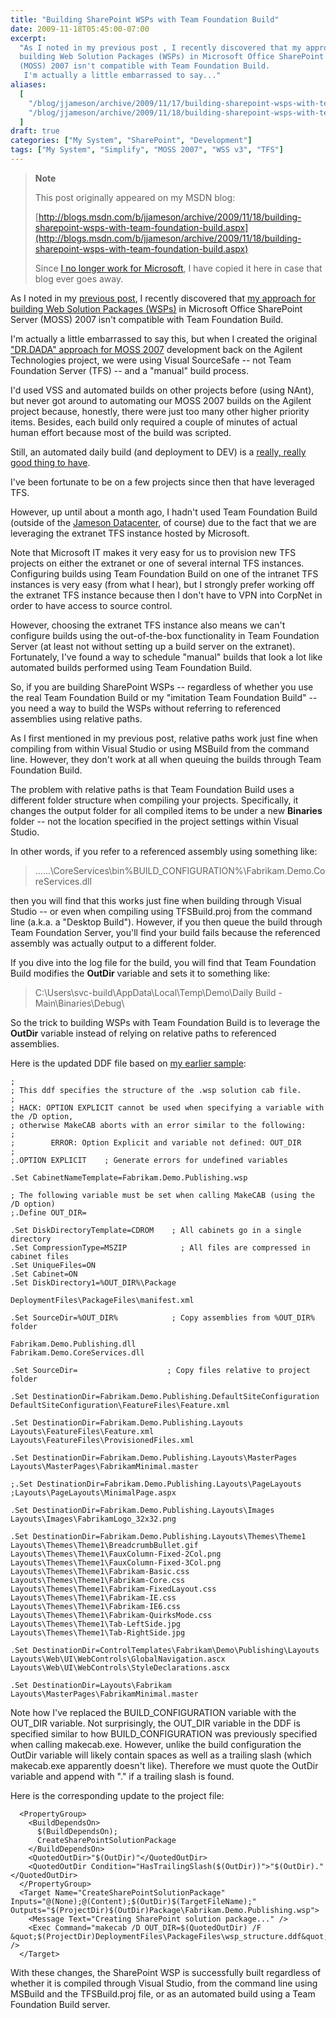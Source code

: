 ```yaml
---
title: "Building SharePoint WSPs with Team Foundation Build"
date: 2009-11-18T05:45:00-07:00
excerpt:
  "As I noted in my previous post , I recently discovered that my approach for
  building Web Solution Packages (WSPs) in Microsoft Office SharePoint Server
  (MOSS) 2007 isn't compatible with Team Foundation Build. 
   I'm actually a little embarrassed to say..."
aliases:
  [
    "/blog/jjameson/archive/2009/11/17/building-sharepoint-wsps-with-team-foundation-build.aspx",
    "/blog/jjameson/archive/2009/11/18/building-sharepoint-wsps-with-team-foundation-build.aspx",
  ]
draft: true
categories: ["My System", "SharePoint", "Development"]
tags: ["My System", "Simplify", "MOSS 2007", "WSS v3", "TFS"]
---
```


> **Note**
>
> This post originally appeared on my MSDN blog:
>
> [http://blogs.msdn.com/b/jjameson/archive/2009/11/18/building-sharepoint-wsps-with-team-foundation-build.aspx](http://blogs.msdn.com/b/jjameson/archive/2009/11/18/building-sharepoint-wsps-with-team-foundation-build.aspx)
>
> Since
> [I no longer work for Microsoft](/blog/jjameson/2011/09/02/last-day-with-microsoft),
> I have copied it here in case that blog ever goes away.

As I noted in my
[previous post](/blog/jjameson/2009/11/18/the-copy-local-bug-in-visual-studio),
I recently discovered that
[my approach for building Web Solution Packages (WSPs)](/blog/jjameson/2009/09/28/sample-walkthrough-of-the-dr-dada-approach-to-sharepoint)
in Microsoft Office SharePoint Server (MOSS) 2007 isn't compatible with Team
Foundation Build.

I'm actually a little embarrassed to say this, but when I created the original
["DR.DADA" approach for MOSS 2007](/blog/jjameson/2009/03/31/introducing-the-dr-dada-approach-to-sharepoint-development)
development back on the Agilent Technologies project, we were using Visual
SourceSafe -- not Team Foundation Server (TFS) -- and a "manual" build process.

I'd used VSS and automated builds on other projects before (using NAnt), but
never got around to automating our MOSS 2007 builds on the Agilent project
because, honestly, there were just too many other higher priority items.
Besides, each build only required a couple of minutes of actual human effort
because most of the build was scripted.

Still, an automated daily build (and deployment to DEV) is a
[really, really good thing to have](/blog/jjameson/2009/09/26/best-practices-for-scm-and-the-daily-build-process).

I've been fortunate to be on a few projects since then that have leveraged TFS.

However, up until about a month ago, I hadn't used Team Foundation Build
(outside of the
[Jameson Datacenter](/blog/jjameson/2009/09/14/the-jameson-datacenter), of
course) due to the fact that we are leveraging the extranet TFS instance hosted
by Microsoft.

Note that Microsoft IT makes it very easy for us to provision new TFS projects
on either the extranet or one of several internal TFS instances. Configuring
builds using Team Foundation Build on one of the intranet TFS instances is very
easy (from what I hear), but I strongly prefer working off the extranet TFS
instance because then I don't have to VPN into CorpNet in order to have access
to source control.

However, choosing the extranet TFS instance also means we can't configure builds
using the out-of-the-box functionality in Team Foundation Server (at least not
without setting up a build server on the extranet). Fortunately, I've found a
way to schedule "manual" builds that look a lot like automated builds performed
using Team Foundation Build.

So, if you are building SharePoint WSPs -- regardless of whether you use the
real Team Foundation Build or my "imitation Team Foundation Build" -- you need a
way to build the WSPs without referring to referenced assemblies using relative
paths.

As I first mentioned in my previous post, relative paths work just fine when
compiling from within Visual Studio or using MSBuild from the command line.
However, they don't work at all when queuing the builds through Team Foundation
Build.

The problem with relative paths is that Team Foundation Build uses a different
folder structure when compiling your projects. Specifically, it changes the
output folder for all compiled items to be under a new **Binaries** folder --
not the location specified in the project settings within Visual Studio.

In other words, if you refer to a referenced assembly using something like:

> ..\..\..\CoreServices\bin\%BUILD\_CONFIGURATION%\Fabrikam.Demo.CoreServices.dll

then you will find that this works just fine when building through Visual Studio
-- or even when compiling using TFSBuild.proj from the command line (a.k.a. a
"Desktop Build"). However, if you then queue the build through Team Foundation
Server, you'll find your build fails because the referenced assembly was
actually output to a different folder.

If you dive into the log file for the build, you will find that Team Foundation
Build modifies the **OutDir** variable and sets it to something like:

> C:\Users\svc-build\AppData\Local\Temp\Demo\Daily Build - Main\Binaries\Debug\

So the trick to building WSPs with Team Foundation Build is to leverage the
**OutDir** variable instead of relying on relative paths to referenced
assemblies.

Here is the updated DDF file based on
[my earlier sample](/blog/jjameson/2009/09/28/sample-walkthrough-of-the-dr-dada-approach-to-sharepoint):

```
;
; This ddf specifies the structure of the .wsp solution cab file.
;
; HACK: OPTION EXPLICIT cannot be used when specifying a variable with the /D option,
; otherwise MakeCAB aborts with an error similar to the following:
;
;        ERROR: Option Explicit and variable not defined: OUT_DIR
;
;.OPTION EXPLICIT    ; Generate errors for undefined variables

.Set CabinetNameTemplate=Fabrikam.Demo.Publishing.wsp

; The following variable must be set when calling MakeCAB (using the /D option)
;.Define OUT_DIR=

.Set DiskDirectoryTemplate=CDROM    ; All cabinets go in a single directory
.Set CompressionType=MSZIP            ; All files are compressed in cabinet files
.Set UniqueFiles=ON
.Set Cabinet=ON
.Set DiskDirectory1=%OUT_DIR%\Package

DeploymentFiles\PackageFiles\manifest.xml

.Set SourceDir=%OUT_DIR%            ; Copy assemblies from %OUT_DIR% folder

Fabrikam.Demo.Publishing.dll
Fabrikam.Demo.CoreServices.dll

.Set SourceDir=                    ; Copy files relative to project folder

.Set DestinationDir=Fabrikam.Demo.Publishing.DefaultSiteConfiguration
DefaultSiteConfiguration\FeatureFiles\Feature.xml

.Set DestinationDir=Fabrikam.Demo.Publishing.Layouts
Layouts\FeatureFiles\Feature.xml
Layouts\FeatureFiles\ProvisionedFiles.xml

.Set DestinationDir=Fabrikam.Demo.Publishing.Layouts\MasterPages
Layouts\MasterPages\FabrikamMinimal.master

;.Set DestinationDir=Fabrikam.Demo.Publishing.Layouts\PageLayouts
;Layouts\PageLayouts\MinimalPage.aspx

.Set DestinationDir=Fabrikam.Demo.Publishing.Layouts\Images
Layouts\Images\FabrikamLogo_32x32.png

.Set DestinationDir=Fabrikam.Demo.Publishing.Layouts\Themes\Theme1
Layouts\Themes\Theme1\BreadcrumbBullet.gif
Layouts\Themes\Theme1\FauxColumn-Fixed-2Col.png
Layouts\Themes\Theme1\FauxColumn-Fixed-3Col.png
Layouts\Themes\Theme1\Fabrikam-Basic.css
Layouts\Themes\Theme1\Fabrikam-Core.css
Layouts\Themes\Theme1\Fabrikam-FixedLayout.css
Layouts\Themes\Theme1\Fabrikam-IE.css
Layouts\Themes\Theme1\Fabrikam-IE6.css
Layouts\Themes\Theme1\Fabrikam-QuirksMode.css
Layouts\Themes\Theme1\Tab-LeftSide.jpg
Layouts\Themes\Theme1\Tab-RightSide.jpg

.Set DestinationDir=ControlTemplates\Fabrikam\Demo\Publishing\Layouts
Layouts\Web\UI\WebControls\GlobalNavigation.ascx
Layouts\Web\UI\WebControls\StyleDeclarations.ascx

.Set DestinationDir=Layouts\Fabrikam
Layouts\MasterPages\FabrikamMinimal.master
```

Note how I've replaced the BUILD\_CONFIGURATION variable with the OUT\_DIR
variable. Not surprisingly, the OUT\_DIR variable in the DDF is specified
similar to how BUILD\_CONFIGURATION was previously specified when calling
makecab.exe. However, unlike the build configuration the OutDir variable will
likely contain spaces as well as a trailing slash (which makecab.exe apparently
doesn't like). Therefore we must quote the OutDir variable and append with "."
if a trailing slash is found.

Here is the corresponding update to the project file:

```
  <PropertyGroup>
    <BuildDependsOn>
      $(BuildDependsOn);
      CreateSharePointSolutionPackage
    </BuildDependsOn>
    <QuotedOutDir>"$(OutDir)"</QuotedOutDir>
    <QuotedOutDir Condition="HasTrailingSlash($(OutDir))">"$(OutDir)."</QuotedOutDir>
  </PropertyGroup>
  <Target Name="CreateSharePointSolutionPackage" Inputs="@(None);@(Content);$(OutDir)$(TargetFileName);" Outputs="$(ProjectDir)$(OutDir)Package\Fabrikam.Demo.Publishing.wsp">
    <Message Text="Creating SharePoint solution package..." />
    <Exec Command="makecab /D OUT_DIR=$(QuotedOutDir) /F &quot;$(ProjectDir)DeploymentFiles\PackageFiles\wsp_structure.ddf&quot;" />
  </Target>
```

With these changes, the SharePoint WSP is successfully built regardless of
whether it is compiled through Visual Studio, from the command line using
MSBuild and the TFSBuild.proj file, or as an automated build using a Team
Foundation Build server.
